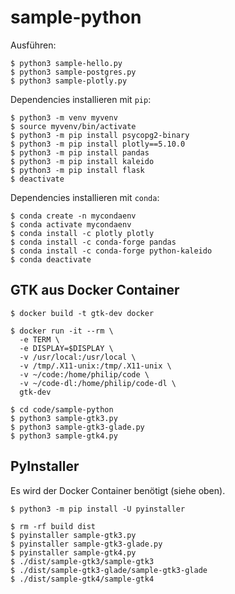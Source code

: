 
# sample-python

Ausführen:

~~~
$ python3 sample-hello.py
$ python3 sample-postgres.py
$ python3 sample-plotly.py
~~~

Dependencies installieren mit `pip`:

~~~
$ python3 -m venv myvenv
$ source myvenv/bin/activate
$ python3 -m pip install psycopg2-binary
$ python3 -m pip install plotly==5.10.0
$ python3 -m pip install pandas
$ python3 -m pip install kaleido
$ python3 -m pip install flask
$ deactivate
~~~

Dependencies installieren mit `conda`:

~~~
$ conda create -n mycondaenv
$ conda activate mycondaenv
$ conda install -c plotly plotly
$ conda install -c conda-forge pandas
$ conda install -c conda-forge python-kaleido
$ conda deactivate
~~~

## GTK aus Docker Container

~~~
$ docker build -t gtk-dev docker

$ docker run -it --rm \
  -e TERM \
  -e DISPLAY=$DISPLAY \
  -v /usr/local:/usr/local \
  -v /tmp/.X11-unix:/tmp/.X11-unix \
  -v ~/code:/home/philip/code \
  -v ~/code-dl:/home/philip/code-dl \
  gtk-dev

$ cd code/sample-python
$ python3 sample-gtk3.py
$ python3 sample-gtk3-glade.py
$ python3 sample-gtk4.py
~~~

## PyInstaller

Es wird der Docker Container benötigt (siehe oben).

~~~
$ python3 -m pip install -U pyinstaller
~~~

~~~
$ rm -rf build dist
$ pyinstaller sample-gtk3.py
$ pyinstaller sample-gtk3-glade.py
$ pyinstaller sample-gtk4.py
$ ./dist/sample-gtk3/sample-gtk3
$ ./dist/sample-gtk3-glade/sample-gtk3-glade
$ ./dist/sample-gtk4/sample-gtk4
~~~
